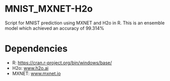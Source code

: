 # MNIST_MXNET-H2o
Script for MNIST prediction using MXNET and H2o in R. 
This is an ensemble model which achieved an accuracy of 99.314%

# Dependencies
- R: https://cran.r-project.org/bin/windows/base/
- H2o: www.h2o.ai
- MXNET: www.mxnet.io
